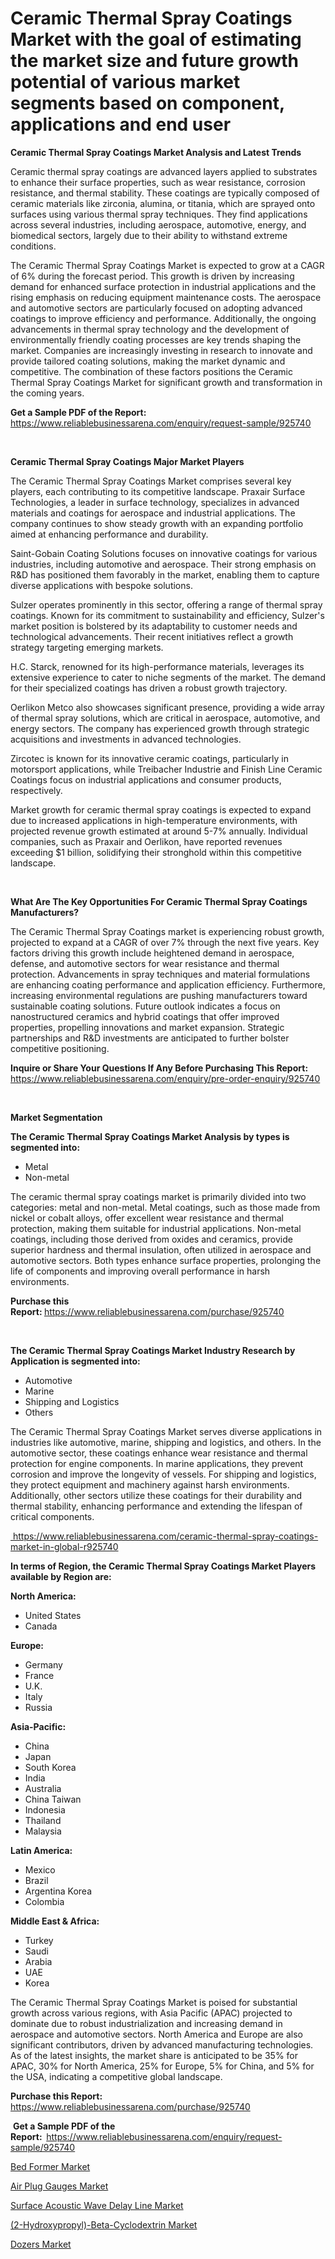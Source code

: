 <p><h1>Ceramic Thermal Spray Coatings Market with the goal of estimating the market size and future growth potential of various market segments based on component, applications and end user</h1></p><p><strong>Ceramic Thermal Spray Coatings Market Analysis and Latest Trends</strong></p>
<p><p>Ceramic thermal spray coatings are advanced layers applied to substrates to enhance their surface properties, such as wear resistance, corrosion resistance, and thermal stability. These coatings are typically composed of ceramic materials like zirconia, alumina, or titania, which are sprayed onto surfaces using various thermal spray techniques. They find applications across several industries, including aerospace, automotive, energy, and biomedical sectors, largely due to their ability to withstand extreme conditions.</p><p>The Ceramic Thermal Spray Coatings Market is expected to grow at a CAGR of 6% during the forecast period. This growth is driven by increasing demand for enhanced surface protection in industrial applications and the rising emphasis on reducing equipment maintenance costs. The aerospace and automotive sectors are particularly focused on adopting advanced coatings to improve efficiency and performance. Additionally, the ongoing advancements in thermal spray technology and the development of environmentally friendly coating processes are key trends shaping the market. Companies are increasingly investing in research to innovate and provide tailored coating solutions, making the market dynamic and competitive. The combination of these factors positions the Ceramic Thermal Spray Coatings Market for significant growth and transformation in the coming years.</p></p>
<p><strong>Get a Sample PDF of the Report:&nbsp;</strong> <a href="https://www.reliablebusinessarena.com/enquiry/request-sample/925740?utm_campaign=1286&utm_medium=2&utm_source=Github&utm_content=ia&utm_term=02102024&utm_id=ceramic-thermal-spray-coatings">https://www.reliablebusinessarena.com/enquiry/request-sample/925740</a></p>
<p>&nbsp;</p>
<p><strong>Ceramic Thermal Spray Coatings Major Market Players</strong></p>
<p><p>The Ceramic Thermal Spray Coatings Market comprises several key players, each contributing to its competitive landscape. Praxair Surface Technologies, a leader in surface technology, specializes in advanced materials and coatings for aerospace and industrial applications. The company continues to show steady growth with an expanding portfolio aimed at enhancing performance and durability. </p><p>Saint-Gobain Coating Solutions focuses on innovative coatings for various industries, including automotive and aerospace. Their strong emphasis on R&D has positioned them favorably in the market, enabling them to capture diverse applications with bespoke solutions. </p><p>Sulzer operates prominently in this sector, offering a range of thermal spray coatings. Known for its commitment to sustainability and efficiency, Sulzer's market position is bolstered by its adaptability to customer needs and technological advancements. Their recent initiatives reflect a growth strategy targeting emerging markets.</p><p>H.C. Starck, renowned for its high-performance materials, leverages its extensive experience to cater to niche segments of the market. The demand for their specialized coatings has driven a robust growth trajectory.</p><p>Oerlikon Metco also showcases significant presence, providing a wide array of thermal spray solutions, which are critical in aerospace, automotive, and energy sectors. The company has experienced growth through strategic acquisitions and investments in advanced technologies.</p><p>Zircotec is known for its innovative ceramic coatings, particularly in motorsport applications, while Treibacher Industrie and Finish Line Ceramic Coatings focus on industrial applications and consumer products, respectively.</p><p>Market growth for ceramic thermal spray coatings is expected to expand due to increased applications in high-temperature environments, with projected revenue growth estimated at around 5-7% annually. Individual companies, such as Praxair and Oerlikon, have reported revenues exceeding $1 billion, solidifying their stronghold within this competitive landscape.</p></p>
<p>&nbsp;</p>
<p><strong>What Are The Key Opportunities For Ceramic Thermal Spray Coatings Manufacturers?</strong></p>
<p><p>The Ceramic Thermal Spray Coatings market is experiencing robust growth, projected to expand at a CAGR of over 7% through the next five years. Key factors driving this growth include heightened demand in aerospace, defense, and automotive sectors for wear resistance and thermal protection. Advancements in spray techniques and material formulations are enhancing coating performance and application efficiency. Furthermore, increasing environmental regulations are pushing manufacturers toward sustainable coating solutions. Future outlook indicates a focus on nanostructured ceramics and hybrid coatings that offer improved properties, propelling innovations and market expansion. Strategic partnerships and R&D investments are anticipated to further bolster competitive positioning.</p></p>
<p><strong>Inquire or Share Your Questions If Any Before Purchasing This Report:</strong> <a href="https://www.reliablebusinessarena.com/enquiry/pre-order-enquiry/925740?utm_campaign=1286&utm_medium=2&utm_source=Github&utm_content=ia&utm_term=02102024&utm_id=ceramic-thermal-spray-coatings">https://www.reliablebusinessarena.com/enquiry/pre-order-enquiry/925740</a></p>
<p>&nbsp;</p>
<p><strong>Market Segmentation</strong></p>
<p><strong>The Ceramic Thermal Spray Coatings Market Analysis by types is segmented into:</strong></p>
<p><ul><li>Metal</li><li>Non-metal</li></ul></p>
<p><p>The ceramic thermal spray coatings market is primarily divided into two categories: metal and non-metal. Metal coatings, such as those made from nickel or cobalt alloys, offer excellent wear resistance and thermal protection, making them suitable for industrial applications. Non-metal coatings, including those derived from oxides and ceramics, provide superior hardness and thermal insulation, often utilized in aerospace and automotive sectors. Both types enhance surface properties, prolonging the life of components and improving overall performance in harsh environments.</p></p>
<p><strong>Purchase this Report:&nbsp;</strong><a href="https://www.reliablebusinessarena.com/purchase/925740?utm_campaign=1286&utm_medium=2&utm_source=Github&utm_content=ia&utm_term=02102024&utm_id=ceramic-thermal-spray-coatings">https://www.reliablebusinessarena.com/purchase/925740</a></p>
<p>&nbsp;</p>
<p><strong>The Ceramic Thermal Spray Coatings Market Industry Research by Application is segmented into:</strong></p>
<p><ul><li>Automotive</li><li>Marine</li><li>Shipping and Logistics</li><li>Others</li></ul></p>
<p><p>The Ceramic Thermal Spray Coatings Market serves diverse applications in industries like automotive, marine, shipping and logistics, and others. In the automotive sector, these coatings enhance wear resistance and thermal protection for engine components. In marine applications, they prevent corrosion and improve the longevity of vessels. For shipping and logistics, they protect equipment and machinery against harsh environments. Additionally, other sectors utilize these coatings for their durability and thermal stability, enhancing performance and extending the lifespan of critical components.</p></p>
<p><a href="https://www.reliablebusinessarena.com/ceramic-thermal-spray-coatings-market-in-global-r925740?utm_campaign=1286&utm_medium=2&utm_source=Github&utm_content=ia&utm_term=02102024&utm_id=ceramic-thermal-spray-coatings">&nbsp;https://www.reliablebusinessarena.com/ceramic-thermal-spray-coatings-market-in-global-r925740</a></p>
<p><strong>In terms of Region, the Ceramic Thermal Spray Coatings Market Players available by Region are:</strong></p>
<p>
    <p> <strong> North America: </strong>
        <ul>
            <li>United States</li>
            <li>Canada</li>
        </ul>
        </p> 
    <p> <strong> Europe: </strong>
        <ul>
            <li>Germany</li>
            <li>France</li>
            <li>U.K.</li>
            <li>Italy</li>
            <li>Russia</li>
        </ul>
        </p> 
    <p> <strong> Asia-Pacific: </strong>
        <ul>
            <li>China</li>
            <li>Japan</li>
            <li>South Korea</li>
            <li>India</li>
            <li>Australia</li>
            <li>China Taiwan</li>
            <li>Indonesia</li>
            <li>Thailand</li>
            <li>Malaysia</li>
        </ul>
        </p> 
    <p> <strong> Latin America: </strong>
        <ul>
            <li>Mexico</li>
            <li>Brazil</li>
            <li>Argentina Korea</li>
            <li>Colombia</li>
        </ul>
        </p> 
    <p> <strong> Middle East & Africa: </strong>
        <ul>
            <li>Turkey</li>
            <li>Saudi</li>
            <li>Arabia</li>
            <li>UAE</li>
            <li>Korea</li>
        </ul>
    </p>
    </p>
<p><p>The Ceramic Thermal Spray Coatings Market is poised for substantial growth across various regions, with Asia Pacific (APAC) projected to dominate due to robust industrialization and increasing demand in aerospace and automotive sectors. North America and Europe are also significant contributors, driven by advanced manufacturing technologies. As of the latest insights, the market share is anticipated to be 35% for APAC, 30% for North America, 25% for Europe, 5% for China, and 5% for the USA, indicating a competitive global landscape.</p></p>
<p><strong>Purchase this Report: </strong><a href="https://www.reliablebusinessarena.com/purchase/925740?utm_campaign=1286&utm_medium=2&utm_source=Github&utm_content=ia&utm_term=02102024&utm_id=ceramic-thermal-spray-coatings">https://www.reliablebusinessarena.com/purchase/925740</a></p>
<p>&nbsp;<strong>Get a Sample PDF of the Report:&nbsp;&nbsp;</strong><a href="https://www.reliablebusinessarena.com/enquiry/request-sample/925740?utm_campaign=1286&utm_medium=2&utm_source=Github&utm_content=ia&utm_term=02102024&utm_id=ceramic-thermal-spray-coatings">https://www.reliablebusinessarena.com/enquiry/request-sample/925740</a></p>
<p><strong></strong></p>
<p><p><a href="https://github.com/luckyshygirl/Market-Research-Report-List-6/blob/main/bed-former-market.md?utm_campaign=1286&utm_medium=2&utm_source=Github&utm_content=ia&utm_term=02102024&utm_id=ceramic-thermal-spray-coatings">Bed Former Market</a></p><p><a href="https://www.linkedin.com/pulse/market-dynamics-future-trends-global-air-plug-gauges-sector-znjof?utm_campaign=1286&utm_medium=2&utm_source=Github&utm_content=ia&utm_term=02102024&utm_id=ceramic-thermal-spray-coatings">Air Plug Gauges Market</a></p><p><a href="https://issuu.com/reportprime-2/docs/surface-acoustic-wave-delay-line-ma_236550eb3ebfad?utm_campaign=1286&utm_medium=2&utm_source=Github&utm_content=ia&utm_term=02102024&utm_id=ceramic-thermal-spray-coatings">Surface Acoustic Wave Delay Line Market</a></p><p><a href="https://issuu.com/reportprime-2/docs/2-hydroxypropyl-beta-cyclodextrin-m_f643e3dc769b9e?utm_campaign=1286&utm_medium=2&utm_source=Github&utm_content=ia&utm_term=02102024&utm_id=ceramic-thermal-spray-coatings">(2-Hydroxypropyl)-Beta-Cyclodextrin Market</a></p><p><a href="https://www.linkedin.com/pulse/global-perspectives-dozers-market-trends-challenges-forecast-y4bpf?utm_campaign=1286&utm_medium=2&utm_source=Github&utm_content=ia&utm_term=02102024&utm_id=ceramic-thermal-spray-coatings">Dozers Market</a></p></p>